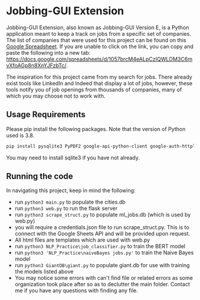 # Jobbing-GUI Extension

Jobbing-GUI Extension, also known as Jobbing-GUI Version E, is a Python application meant to keep a track on jobs from a specific set of companies. The list of companies that were used for this project can be found on this [Google Spreadsheet](https://docs.google.com/spreadsheets/d/1057brcM4eALpCzIQWLOM3C6mvXfoAGp8n8XnYJFzbTc/). If you are unable to click on the link, you can copy and paste the following into a new tab: https://docs.google.com/spreadsheets/d/1057brcM4eALpCzIQWLOM3C6mvXfoAGp8n8XnYJFzbTc/.

The inspiration for this project came from my search for jobs. There already exist tools like LinkedIn and Indeed that display a lot of jobs, however, these tools notify you of job openings from thousands of companies, many of which you may choose not to work with.

<!-- ## Installation

A public version of this project has not yet been released, but if you wish, you may clone this repository, and start keeping track of jobs by running main.py like so:

```bash
python3.8 main.py
```

This will take approximately 1 minute to gather all of the data.

The web and desktop interfaces will be available soon. -->

## Usage Requirements

Please pip install the following packages. Note that the version of Python used is 3.8.

```bash
pip install pysqlite3 PyPDF2 google-api-python-client google-auth-httplib2 google-auth-oauthlib selenium bs4 flask flask_restful flask_sqlalchemy
```

You may need to install sqlite3 if you have not already.

## Running the code

In navigating this project, keep in mind the following:
* run ```python3 main.py``` to populate the cities.db
* run ```python3 web.py``` to run the flask server
* run ```python3 scrape_struct.py``` to populate ml_jobs.db (which is used by web.py)
* you will require a credentials.json file to run scrape_struct.py. This is to connect with the Google Sheets API and will be provided upon request.
* All html files are templates which are used with web.py
* run ```python3 NLP_Practice\job_classifier.py``` to train the BERT model
* run ```python3 'NLP_Practice\naiveBayes jobs.py'``` to train the Naive Bayes model
* run ```python3 GiantDB\giant.py``` to populate giant.db for use with training the models listed above
* You may notice some errors with can't find file or related errors as some organization took place after so as to declutter the main folder. Contact me if you have any questions with finding any file.
